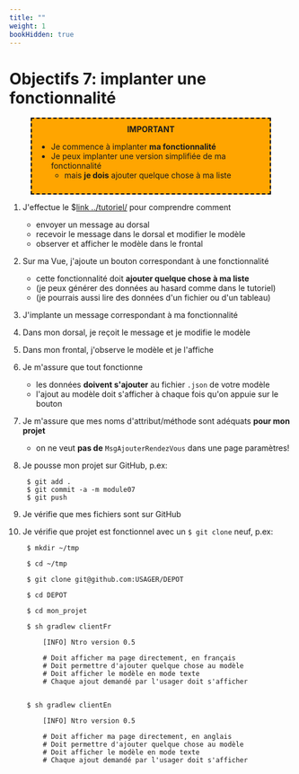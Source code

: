 ```yaml
---
title: ""
weight: 1
bookHidden: true
---
```



# Objectifs 7: implanter une fonctionnalité

<!--

<center>
<video width="50%" src="presentation.mp4" type="video/mp4" controls>
</center>

-->

<center>
<div style="background-color:orange;width:80%;border:2px dashed black;padding:10px">
<strong>IMPORTANT</strong>
<div style="text-align:left">
<ul>
<li>Je commence à implanter <strong>ma fonctionnalité</strong>
<li>Je peux implanter une version simplifiée de ma fonctionnalité
    <ul>
        <li>mais <strong>je dois</strong> ajouter quelque chose à ma liste
    </ul>
    
</ul>
</div>
</center>

1. J'effectue le $[link ../tutoriel/](tutoriel) pour comprendre comment
    * envoyer un message au dorsal
    * recevoir le message dans le dorsal et modifier le modèle 
    * observer et afficher le modèle dans le frontal

1. Sur ma Vue, j'ajoute un bouton correspondant à une fonctionnalité
    * cette fonctionnalité doit <strong>ajouter quelque chose à ma liste</strong>
    * (je peux générer des données au hasard comme dans le tutoriel)
    * (je pourrais aussi lire des données d'un fichier ou d'un tableau)

1. J'implante un message correspondant à ma fonctionnalité

1. Dans mon dorsal, je reçoit le message et je modifie le modèle

1. Dans mon frontal, j'observe le modèle et je l'affiche

1. Je m'assure que tout fonctionne
    * les données **doivent s'ajouter** au fichier `.json` de votre modèle
    * l'ajout au modèle doit s'afficher à chaque fois qu'on appuie sur le bouton

1. Je m'assure que mes noms d'attribut/méthode sont adéquats **pour mon projet**
    * on ne veut **pas de** `MsgAjouterRendezVous` dans une page paramètres!

1. Je pousse mon projet sur GitHub, p.ex:

        $ git add .
        $ git commit -a -m module07
        $ git push 

1. Je vérifie que mes fichiers sont sur GitHub

1. Je vérifie que projet est fonctionnel avec un `$ git clone` neuf, p.ex:

        $ mkdir ~/tmp

        $ cd ~/tmp

        $ git clone git@github.com:USAGER/DEPOT

        $ cd DEPOT

        $ cd mon_projet

        $ sh gradlew clientFr

            [INFO] Ntro version 0.5

            # Doit afficher ma page directement, en français
            # Doit permettre d'ajouter quelque chose au modèle
            # Doit afficher le modèle en mode texte
            # Chaque ajout demandé par l'usager doit s'afficher


        $ sh gradlew clientEn

            [INFO] Ntro version 0.5

            # Doit afficher ma page directement, en anglais
            # Doit permettre d'ajouter quelque chose au modèle
            # Doit afficher le modèle en mode texte
            # Chaque ajout demandé par l'usager doit s'afficher
